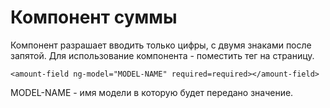 # Компонент суммы
Компонент разрашает вводить только цифры, с двумя знаками после запятой.
Для использование компонента - поместить тег на страницу.

``
<amount-field ng-model="MODEL-NAME" required=required></amount-field>
``

MODEL-NAME - имя модели в которую будет передано значение.
